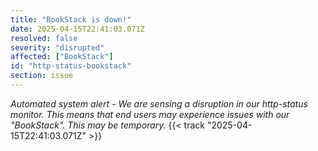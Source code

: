 ```yaml
---
title: "BookStack is down!"
date: 2025-04-15T22:41:03.071Z
resolved: false
severity: "disrupted"
affected: ["BookStack"]
id: "http-status-bookstack"
section: issue
---
```


**Automated system alert* - We are sensing a disruption in our http-status monitor. This means that end users may experience issues with our "BookStack". This may be temporary.* {{< track "2025-04-15T22:41:03.071Z" >}}
